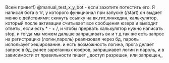 Всем привет!)
@manual_test_x_y_bot - если захотите потестить его.
Я написал бота в тг, у которого функционал при запуске (/start) он выдает меню с действиями: скинуть ссылку на вк,гит,линкедин, калькулятор, который после активации считывает все сообщения юзера и выводит ответы, если есть * - + /, и чтобы прервать калькулятор нужно написать stop, и тогда мы можем дальше запрашивать вк и т д
так же есть запрос на регистрацию (логин,пароль) реализовал через бд, пароль использует хеширование. и есть возможность логина, прога делает запрос в бд, ранее зареганных юзеров, запрашиавет логин и пароль, и в зависимости от правильности пишет ,,доступ разрешен, или запрещен,,
